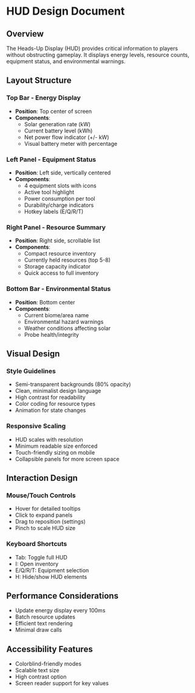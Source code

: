 # HUD Design Document

## Overview
The Heads-Up Display (HUD) provides critical information to players without obstructing gameplay. It displays energy levels, resource counts, equipment status, and environmental warnings.

## Layout Structure

### Top Bar - Energy Display
- **Position**: Top center of screen
- **Components**:
  - Solar generation rate (kW)
  - Current battery level (kWh)
  - Net power flow indicator (+/- kW)
  - Visual battery meter with percentage

### Left Panel - Equipment Status
- **Position**: Left side, vertically centered
- **Components**:
  - 4 equipment slots with icons
  - Active tool highlight
  - Power consumption per tool
  - Durability/charge indicators
  - Hotkey labels (E/Q/R/T)

### Right Panel - Resource Summary
- **Position**: Right side, scrollable list
- **Components**:
  - Compact resource inventory
  - Currently held resources (top 5-8)
  - Storage capacity indicator
  - Quick access to full inventory

### Bottom Bar - Environmental Status
- **Position**: Bottom center
- **Components**:
  - Current biome/area name
  - Environmental hazard warnings
  - Weather conditions affecting solar
  - Probe health/integrity

## Visual Design

### Style Guidelines
- Semi-transparent backgrounds (80% opacity)
- Clean, minimalist design language
- High contrast for readability
- Color coding for resource types
- Animation for state changes

### Responsive Scaling
- HUD scales with resolution
- Minimum readable size enforced
- Touch-friendly sizing on mobile
- Collapsible panels for more screen space

## Interaction Design

### Mouse/Touch Controls
- Hover for detailed tooltips
- Click to expand panels
- Drag to reposition (settings)
- Pinch to scale HUD size

### Keyboard Shortcuts
- Tab: Toggle full HUD
- I: Open inventory
- E/Q/R/T: Equipment selection
- H: Hide/show HUD elements

## Performance Considerations
- Update energy display every 100ms
- Batch resource updates
- Efficient text rendering
- Minimal draw calls

## Accessibility Features
- Colorblind-friendly modes
- Scalable text size
- High contrast option
- Screen reader support for key values